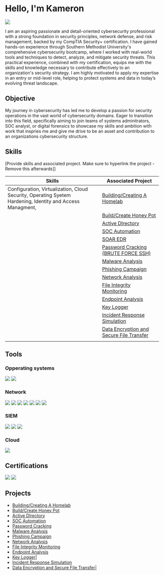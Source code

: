 # Hello, I'm Kameron
<a href="https://www.linkedin.com/in/kameron-cunningham-399207169/"><img src="https://img.shields.io/badge/-LinkedIn-0072b1?&style=for-the-badge&logo=linkedin&logoColor=white" /></a>


I am an aspiring passionate and detail-oriented cybersecurity professional with a strong foundation in security principles, network defense, and risk management, backed by my CompTIA Security+ certification. I have gained hands-on experience through Southern Methodist University's comprehensive cybersecurity bootcamp, where I worked with real-world tools and techniques to detect, analyze, and mitigate security threats. This practical experience, combined with my certification, equips me with the skills and knowledge necessary to contribute effectively to an organization's security strategy. I am highly motivated to apply my expertise in an entry or mid-level role, helping to protect systems and data in today’s evolving threat landscape.

## Objective

My journey in cybersecurity has led me to develop a passion for security operations in the vast world of cybersecurity domains. Eager to transition into this field, specifically aiming to join teams of systems adminitrators, SOC analyst, or digital forensics to showcase my skills and ambition with work that inspries me and give me drive to be an asset and contribution to an organizations cybersecurity structure.  

## Skills
[Provide skills and associated project. Make sure to hyperlink the project - Remove this afterwards]]

| Skills                                                                                                     | Associated Project         |
|-----------------------------------------------------------------------------------------------------------|----------------------------|
| Configuration, Virtualization, Cloud Security, Operating Syetem Hardening, Identity and Access Managment, | <a href="https://github.com/KameronCunn/Building-Creating-a-Homelab/tree/main">Building/Creating A Homelab|
|                                                                                                           |<a href="https://github.com/KameronCunn/Project-2/blob/main/README.md">Build/Create Honey Pot|
|                                                                                                           |<a href="https://github.com/KameronCunn/Active-Directory">Active DIrectory|
|                                                                                                           |<a href="https://github.com/KameronCunn/SOC-Automation/tree/main">SOC Automation|
|                                                                                                           |<a href="https://github.com/KameronCunn/SOAR-EDR/tree/main">SOAR EDR|
|                                                                                                           |<a href="https://github.com/KameronCunn/Project-6/tree/main">Password Cracking (BRUTE FORCE SSH)|
|                                                                                                           |<a href="https://github.com/KameronCunn/Malware-Analysis/tree/main">Malware Analysis|
|                                                                                                           |<a href="https://github.com/KameronCunn/Phishing-Campaign/tree/main">Phishing Campaign|
|                                                                                                           |<a href="https://github.com/KameronCunn/Network-Analysis/tree/main">Network Analysis|
|                                                                                                           |<a href="https://github.com/KameronCunn/File-Integrity-Monitoring">File Integrity Monitoring|
|                                                                                                           |<a href="https://github.com/KameronCunn/File-Integrity-Monitoring">Endpoint Analysis|
|                                                                                                           |<a href="https://github.com/KameronCunn/Key-Logger">Key Logger|
|                                                                                                           |<a href="https://github.com/KameronCunn/Incident-Response-Simulation">Incident Response Simulation|
|                                                                                                           |<a href="https://github.com/KameronCunn/Data-Encryption-and-Secure-File-Transfer/tree/main">Data Encryption and Secure File Transfer|
|                                                                                                           |                                                                              |

## Tools


### Opperating systems
<div>
<img src="https://img.shields.io/badge/-Linux-FCC624?&style=for-the-badge&logo=Linux&logoColor=black" />
<img src="https://img.shields.io/badge/-Windows-0078D4?&style=for-the-badge&logo=Windows&logoColor=white" />
<div></div>

### Network
<div>
    <img src="https://img.shields.io/badge/-Wireshark-1679A7?&style=for-the-badge&logo=Wireshark&logoColor=white" />
    <img src="https://img.shields.io/badge/-Nmap-4682B4?&style=for-the-badge&logo=Nmap&logoColor=white" />   
    <img src="https://img.shields.io/badge/-tcpdump-FF6347?&style=for-the-badge&logo=tcpdump&logoColor=white" />
    <img src="https://img.shields.io/badge/-Netcat-000000?&style=for-the-badge&logo=Netcat&logoColor=white" />
    <img src="https://img.shields.io/badge/-Snort-00C0C7?&style=for-the-badge&logo=Snort&logoColor=white" />
    <img src="https://img.shields.io/badge/-Metasploit-7D3F2C?&style=for-the-badge&logo=Metasploit&logoColor=white" />
<img src="https://img.shields.io/badge/-Kali_Linux-4D3F6C?&style=for-the-badge&logo=Kali-Linux&logoColor=white" />
</div>


### SIEM
<div>
    <img src="https://img.shields.io/badge/-Splunk-000000?&style=for-the-badge&logo=Splunk&logoColor=white" />
    <img src="https://img.shields.io/badge/-Snort-00C0C7?&style=for-the-badge&logo=Snort&logoColor=white" />
    <img src="https://img.shields.io/badge/-Kibana-005571?&style=for-the-badge&logo=Kibana&logoColor=white" />    
</div>

### Cloud
<div>
 <img src="https://img.shields.io/badge/-Azure-0078D4?&style=for-the-badge&logo=Azure&logoColor=white" />
</div>

## Certifications

<div>
<img src="https://img.shields.io/badge/-Security%2B-FF0000?&style=for-the-badge&logo=CompTIA&logoColor=white" />
<img src="https://img.shields.io/badge/-SMU_Cybersecurity_Bootcamp-003C71?&style=for-the-badge&logo=Southern-Methodist-University&logoColor=white" />
</div>

## Projects
- <a href="https://github.com/KameronCunn/Building-Creating-a-Homelab/tree/main">Building/Creating A Homelab
- <a href="https://github.com/KameronCunn/Project-2/blob/main/README.md">Build/Create Honey Pot
- <a href="https://github.com/KameronCunn/Active-Directory">Active DIrectory
- <a href="https://github.com/KameronCunn/SOC-Automation/tree/main">SOC Automation
- <a href="https://github.com/KameronCunn/Project-6/tree/main">Password Cracking
- <a href="https://github.com/KameronCunn/Malware-Analysis/tree/main">Malware Analysis
- <a href="https://github.com/KameronCunn/Phishing-Campaign/tree/main">Phishing Campaign
- <a href="https://github.com/KameronCunn/Network-Analysis/tree/main">Network Analysis
- <a href="https://github.com/KameronCunn/File-Integrity-Monitoring">File Integrity Monitoring
- <a href="https://github.com/KameronCunn/File-Integrity-Monitoring">Endpoint Analysis
- <a href="https://github.com/KameronCunn/Key-Logger">Key Logger|
- <a href="https://github.com/KameronCunn/Incident-Response-Simulation">Incident Response Simulation
- <a href="https://github.com/KameronCunn/Data-Encryption-and-Secure-File-Transfer/tree/main">Data Encryption and Secure File Transfer|
